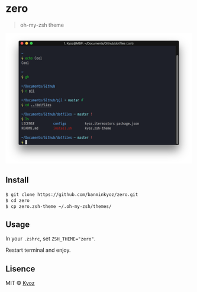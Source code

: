 # zero

> oh-my-zsh theme

<p align="center">
  <img src="demo.png" width="800px">
</p>

## Install

```
$ git clone https://github.com/banminkyoz/zero.git
$ cd zero 
$ cp zero.zsh-theme ~/.oh-my-zsh/themes/
```

## Usage

In your `.zshrc`, set `ZSH_THEME="zero"`. 

Restart terminal and enjoy.

## Lisence
MIT © [Kyoz](mailto:banminkyoz@gmail.com)
